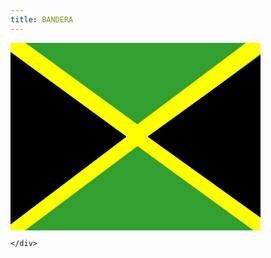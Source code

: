 ```yaml
---
title: BANDERA
---
```


<div>
    
<svg width="400" height="300">
  <rect width="400" height="300" style="fill:#31A031;stroke-width:3;stroke:#31A031" />
   <line x1="0" y1="0" x2="550" y2="400" style="stroke:yellow;stroke-width:28" /> <!-- PRIMERA LINEA-->
   <line x1="400" y1="0" x2="0" y2="300" style="stroke:yellow;stroke-width:28" />
   <polygon points="0,15 185,150 0,290" style="fill:black;stroke:black;stroke-width:1" />
   <polygon points="400,20 400,279 220,150" style="fill:black;stroke:black;stroke-width:1" /><!--  TRIANGULO DE DERECHO-->

</svg>
 
    </div>